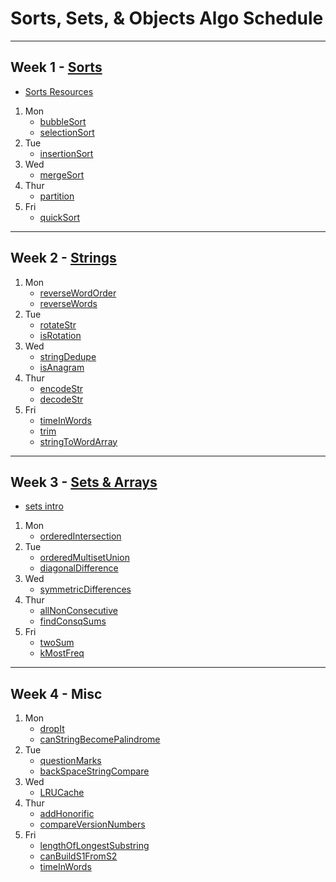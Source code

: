 # Sorts, Sets, & Objects Algo Schedule

---

## Week 1 - [Sorts](../../sorts)

- [Sorts Resources](../../sorts/Sorts.md)

1. Mon
   - [bubbleSort](../../sorts/bubbleSort.js)
   - [selectionSort](../../sorts/selectionSort.js)
2. Tue
   - [insertionSort](../../sorts/insertionSort.js)
3. Wed
   - [mergeSort](../../sorts/mergeSort.js)
4. Thur
   - [partition](../../sorts/partition.js)
5. Fri
   - [quickSort](../../sorts/quickSort.js)

---

## Week 2 - [Strings](../../strings)

1. Mon
   - [reverseWordOrder](../../strings/reverseWordOrder.js)
   - [reverseWords](../../strings/reverseWords.js)
2. Tue
   - [rotateStr](../../strings/rotateString.js)
   - [isRotation](../../strings/isRotation.js)
3. Wed
   - [stringDedupe](../../strings/stringDedupe.js)
   - [isAnagram](../../strings/isAnagram.js)
4. Thur
   - [encodeStr](../../strings/encodeStr.js)
   - [decodeStr](../../strings/decodeStr.js)
5. Fri
   - [timeInWords](../../strings/timeInWords.js)
   - [trim](../../strings/trim.js)
   - [stringToWordArray](../../strings/stringToWordArray.js)

---

## Week 3 - [Sets & Arrays](../../arrays)

- [sets intro](../../arrays/sets.md)

1. Mon
   - [orderedIntersection](../../arrays/orderedIntersection.js)
2. Tue
   - [orderedMultisetUnion](../../arrays/orderedMultisetUnion.js)
   - [diagonalDifference](../../arrays/diagonalDifference.js)
3. Wed
   - [symmetricDifferences](../../arrays/symmetricDifferences.js)
4. Thur
   - [allNonConsecutive](../../arrays/allNonConsecutive.js)
   - [findConsqSums](../../arrays/findConsqSums.js)
5. Fri
   - [twoSum](../../arrays/twoSum.js)
   - [kMostFreq](../../arrays/kMostFreq.js)

---

## Week 4 - Misc

1. Mon
   - [dropIt](../../callbacks/dropIt.js)
   - [canStringBecomePalindrome](../../strings/canStringBecomePalindrome.js)
2. Tue
   - [questionMarks](../../strings/questionMarks.js)
   - [backSpaceStringCompare](../../strings/backSpaceStringCompare.js)
3. Wed
   - [LRUCache](../../design/LRUCache.js)
4. Thur
   - [addHonorific](../../strings/addHonorific.js)
   - [compareVersionNumbers](../../strings/compareVersionNumbers.js)
5. Fri
   - [lengthOfLongestSubstring](../../strings/lengthOfLongestSubstring.js)
   - [canBuildS1FromS2](../../strings/canBuildS1FromS2.js)
   - [timeInWords](../../strings/timeInWords.js)
